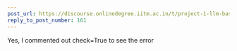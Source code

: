 ```yaml
---
post_url: https://discourse.onlinedegree.iitm.ac.in/t/project-1-llm-based-automation-agent-discussion-thread-tds-jan-2025/164277/162
reply_to_post_number: 161
---
```

Yes, I commented out check=True to see the error